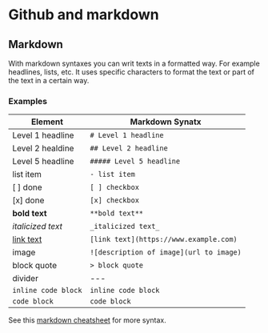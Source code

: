 # Github and markdown

## Markdown

With markdown syntaxes you can writ texts in a formatted way. For example headlines, lists, etc. It uses specific characters to format the text or part of the text in a certain way.

### Examples

| Element                              | Markdown Synatx                         |
| ------------------------------------ | --------------------------------------- |
| Level 1 headline                     | `# Level 1 headline`                    |
| Level 2 healdine                     | `## Level 2 headline`                   |
| Level 5 headline                     | `##### Level 5 headline`                |
| list item                            | `- list item`                           |
| [ ] done                             | `[ ] checkbox`                          |
| [x] done                             | `[x] checkbox`                          |
| **bold text**                        | `**bold text**`                         |
| _italicized text_                    | `_italicized text_`                     |
| [link text](https://www.example.com) | `[link text](https://www.example.com)`  |
| image                                | `![description of image](url to image)` |
| block quote                          | `> block quote`                         |
| divider                              | ---                                     |
| `inline code block`                  | `inline code block`                     |
| `code block`                         | `code block`                            |

See this [markdown cheatsheet](https://github.com/adam-p/markdown-here/wiki/Markdown-Cheatsheet) for more syntax.
